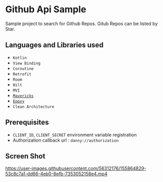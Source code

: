 # Github Api Sample

Sample project to search for Github Repos. 
Gitub Repos can be listed by Star.

## Languages and Libraries used
- `Kotlin`
- `View Binding`
- `Coroutine`
- `Retrofit`
- `Room`
- `Hilt`
- `MVI`
- [`Mavericks`](https://github.com/airbnb/mavericks)
- [`Epoxy`](https://github.com/airbnb/epoxy)
- `Clean Architecture`

## Prerequisites
- `CLIENT_ID`, `CLIENT_SECRET` environment variable registration
- Authorization callback url : `danny://authorization`

## Screen Shot
https://user-images.githubusercontent.com/56312176/155864829-53c8c7a1-dd66-4eb0-8efb-7353052158e4.mp4

